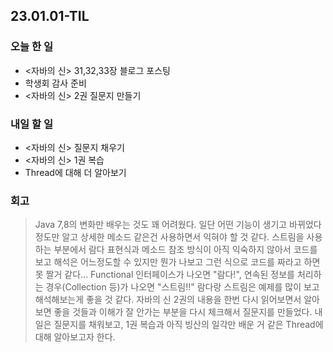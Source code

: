 ## 23.01.01-TIL

### 오늘 한 일
- <자바의 신> 31,32,33장 블로그 포스팅
- 학생회 감사 준비
- <자바의 신> 2권 질문지 만들기


### 내일 할 일
- <자바의 신> 질문지 채우기
- <자바의 신> 1권 복습
- Thread에 대해 더 알아보기 

### 회고
> Java 7,8의 변화만 배우는 것도 꽤 어려웠다. 일단 어떤 기능이 생기고 바뀌었다 정도만 알고 상세한 메소드 같은건 사용하면서 익혀야 할 것 같다.
> 스트림을 사용하는 부분에서 람다 표현식과 메소드 참조 방식이 아직 익숙하지 않아서 코드를 보고 해석은 어느정도할 수 있지만 뭔가 나보고 그런 식으로
> 코드를 짜라고 하면 못 짤거 같다... Functional 인터페이스가 나오면 "람다!", 연속된 정보를 처리하는 경우(Collection 등)가 나오면 "스트림!!"
> 람다랑 스트림은 예제를 많이 보고 해석해보는게 좋을 것 같다. 
> 자바의 신 2권의 내용을 한번 다시 읽어보면서 알아보면 좋을 것들과 이해가 잘 안가는 부분을 다시 체크해서 질문지를 만들었다. 
> 내일은 질문지를 채워보고, 1권 복습과 아직 빙산의 일각만 배운 거 같은 Thread에 대해 알아보고자 한다. 
